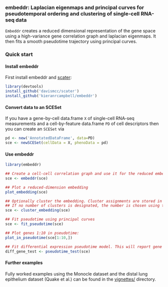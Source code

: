 ### embeddr: Laplacian eigenmaps and principal curves for pseudotemporal ordering and clustering of single-cell RNA-seq data

`Embeddr` creates a reduced dimensional representation of the gene space using a high-variance gene correlation graph and laplacian eigenmaps. It then fits a smooth pseudotime trajectory using principal curves.

### Quick start

#### Install embeddr

First install embeddr and [scater](https://github.com/davismcc/scater):
```r
library(devtools)
install_github('davismcc/scater')
install_github('kieranrcampbell/embeddr')
```

#### Convert data to an SCESet
If you have a gene-by-cell data.frame `X` of single-cell RNA-seq measurements and a cell-by-feature data.frame `PD` of cell descriptors
then you can create an `SCESet` via
```r
pd <- new('AnnotatedDataFrame', data=PD)
sce <- newSCESet(cellData = X, phenoData = pd)
```

#### Use embeddr
```r
library(embeddr)

## Create a cell-cell correlation graph and use it for the reduced embedding:
sce <- embeddr(sce)

## Plot a reduced-dimension embedding
plot_embedding(sce)

## Optionally cluster the embedding. Cluster assignments are stored in pData(sce)$cluster.
## If no number of clusters is designated, the number is chosen using the BIC from package mclust
sce <- cluster_embedding(sce)

## Fit pseudotime using principal curves
sce <- fit_pseudotime(sce)

## Plot genes 1:10 in pseudotime:
plot_in_pseudotime(sce[1:10,])

## Fit differential expression pseudotime model. This will report gene name, p-val and q-val
diff_gene_test <- pseudotime_test(sce)

```

#### Further examples

Fully worked examples using the Monocle dataset and the distal lung epithelium dataset (Quake et al.) can be found in the [vignettes/](https://github.com/kieranrcampbell/embeddr/tree/master/vignettes) directory.
